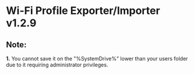 # Wi-Fi Profile Exporter/Importer v1.2.9

## Note:
**1.** You cannot save it on the "%SystemDrive%" lower than your users folder due to it requiring administrator privileges.

